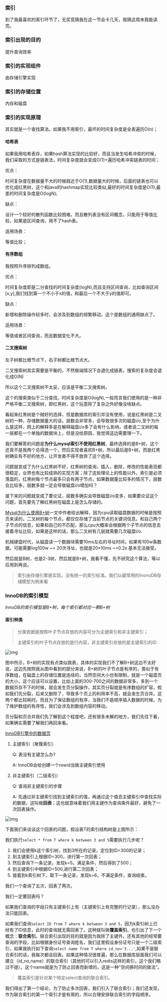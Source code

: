 ### 索引

到了我最喜欢的索引环节了，无奖竞猜我在这一节会卡几天，我猜这周末我能读完。





### 索引出现的目的

提升查询效率



### 索引的实现组件

由存储引擎实现



### 索引的存储位置

内存和磁盘



### 索引的实现原理

其实就是一个查找算法。如果我不用索引，最坏的时间复杂度是全表遍历O(n)；

#### 哈希表

如果我用哈希表存，如果hash算法实现的比较好，而且当发生哈希冲突的时候，我们采取的方式是链表法，时间复杂度就会变成O(1)+遍历哈希冲突链表的时间；

优点：

​	时间复杂度在数据量不大的时候趋近于O(1),数据量大的时候，后面的链表也可以优化成红黑树，这个和java的hashmap实现比较类似,最好的时间复杂度是O(1),最差的时间复杂度是O(logN);

缺点：

​	设计一个较好的散列函数比较困难。而且散列表没有区间概念，只能用于等值比较，如果是区间查询，用不了hash表。

适用场景：

等值比较；



#### 有序数组

我按照升序排列成数组。

优点：

时间复杂度即是二分查找的时间复杂度(logN),而且支持区间查询，比如查询区间[x,y],我们找到第一个不小于x的值，和最后一个不大于y的值即可。

缺点：

新增和删除操作较多时，会涉及到数组的频繁移动，这个是数组的通用缺点了。

适用场景：

等值或者区间查询，而且数据变化不大。



#### 二叉搜索树

左子树都比根节点下，右子树都比根节点大。

二叉搜索树其实需要是平衡的，不然极端情况下会退化成链表，搜索的复杂度会退化成O(N)

所以这个二叉搜索树不太妥，应该是平衡二叉搜索树。

这个的搜索类似于二分查找，时间复杂度是O(logN),一般而言我们使用的是一种非严格平衡二叉搜索树，即红黑树，这个玩意除了复杂之外好像没啥缺点。

看起来红黑树是个贼好的选择，但是数据库的索引并没有使用，说是红黑树是二叉树的一种，存储数据量大的话，层数会非常多，会导致很多次的磁盘i/o,至于为什么是这样，网上的解释多是在解释磁盘i/o多了会有什么影响，或者说二叉树的每一层都在一个单独的数据块上，但是没给原因，我觉得这边需要理一下。

我们要解答的问题是**为什么mysql索引不使用红黑树**，最终选择的是B+树，这个还真不是我两个总得选一个，然后实现者喜欢B+树，所以最后是B+树，而是红黑树确实有不好的地方，让开发者不得不放弃了这个选择。



问题就变成了为什么红黑树不好，红黑树的查询，插入，删除，修改的性能表现都很稳定，业界也有比较成熟的实现方案；除了这些理论上的性能以外，索引是必须落盘的，红黑树每个节点最多只会有两子节点，如果数据量比较多的情况下，层数会比较多，层数多就一定会导致磁盘i/o增加吗？



接下来的问题就变成了要论证，层数多确实会导致磁盘i/o变多，如果要论证这个问题，首先要先了解红黑树在磁盘上是怎么存储的。

[Mysql为什么使用B+树](https://www.cnblogs.com/wangflower/p/12237762.html)一文中作者给出解释，因为cpu读取磁盘数据的时候是按照页来读的，二叉树的每个节点，都仅仅存储了当前节点的关键词信息，和自己两个子节点的信息，如果和自己的不匹配，那么cpu大概率会根据两个子节点的信息去接着寻址比较，如果是这样的话，那么二叉树有几层就需要几次磁盘i/o.

机械硬盘时代，从磁盘读一个数据块需要10ms左右的寻址时间，如果有100w条数据，可能需要log100w ~= 20次寻址，也就是20*10ms ~=0.2s 基本无法接受。

然后就是B树，也是2-3树，然后就是B+树，我看不懂，先不研究这个算法，等以后用到再说。



> 索引由存储引擎层实现，没有统一的索引标准。我们以最常用的InonoDB存储模型为例来看

### InnoDB的索引模型

*InnoDB的索引模型是B+树，每个索引都对应一颗B+树*

#### 索引种类

> 分类依据是按照叶子节点存放的内容可分为主键索引和非主键索引；
>
> 主键索引的叶子节点存放的是行内容，非主键索引存放的是主键索引的ID

![img](https://static001.geekbang.org/resource/image/dc/8d/dcda101051f28502bd5c4402b292e38d.png)

图中所示，B+树的实现有点类似跳表，具体的实现我们不了解B+树这边不太好说，这边先按照我从图中看到的部分来说，B+树的叶子节点是有序的，类似于有序数组，在磁盘上的存储位置是连续的，当然空间大小也有限制，就是一个磁盘页的大小，这个应该可以设置，比如上面的300-700之间的数据非常多，多到一个数据页存不下的时候，就会发生页分裂操作，其实页分裂就是有序数组的扩容，假如我们先分裂，后来又删除了，导致多个页上的利用率不高，就会发生页合并。这两个都比较耗时。而且为了保证数组的有序，当我们不是顺序插入数据的时候，为了维护数组的有序性，我们会涉及到数组内容的移动。

页分裂和页合并我们先了解到这个程度吧，还有很多未解的地方，我们先往下看，如果确实需要了解我们再回来看。

[InnoDB引擎中的数据页](https://www.cnblogs.com/ZhuChangwu/p/14041410.html)

1. 主键索引（聚簇索引）

   Q: 表没有主键怎么办?

   A: InnoDB会给创建一个rowid当做主键索引使用

   

2. 非主键索引（二级索引）

   Q: 查询非主键索引的步骤

   A: 先通过非主键索引找到主键索引的值，再通过这个值去主键索引中查找实际的数据，这叫做**回表**；这也就意味着我们用主键作为查询条件最好，避免了一次回表操作。

![img](https://static001.geekbang.org/resource/image/dc/8d/dcda101051f28502bd5c4402b292e38d.png)

下面我们来谈谈这个回表的问题，假设表T的索引结构树是上图所示：

我们执行`select * from T where k between 3 and 5`需要执行几步呢？

1. 我们会使用k这个索引树，找到3所在的记录，定位到ID=300的记录；
2. 到主键索引上根据ID=300，进行第一次回表；
3. 然后查询下一条记录，发现k=5，满足条件，然后得到了500；
4. 到主键索引中根据ID=500,进行第二次回表；
5. 接着到k索引树下，取下一条记录，发现k=6，不满足条件，查询结束。

我们一个查询了五次，回表了两次。

我们一定要回表吗？

如果我们查询的字段只有主键索引上有（主键索引上有完整的行记录），那么没办法只能回表。

如果我们查询`select ID from T where k between 3 and 5`，因为k索引树上已经有了ID信息，此时的查询就无需回表了。这种就叫做**覆盖索引**。也引出了下一个概念：**联合索引**。联合索引出现的目的就是因为我除了主键外，还有其他的经常要查询的字段，比如根据身份证号查询姓名，我们这里假设身份证号只是一个二级索引，如果我执行如下查询`select name from T where id_no='3...'`,如果不是联合索引的话，我每次都会回表。如果这种情况很普遍，那么在数据库层面我们可以建立（id_no,name）的联合索引（其他的可以引入redis这样的索引，这个我们略过不提）。这个name就是为了防止回表而新增的，这是一种“空间换时间的做法”。

> 覆盖索引是针对某个特定select查询的联合索引。

我们得出了第一个结论，为了防止多次回表，我们引入了联合索引；我们还发现，作为联合索引的第一个索引才是有用的，所以合理安排联合索引的字段顺序。









